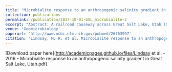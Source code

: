 ```yaml
---
title: "Microbialite response to an anthropogenic salinity gradient in Great Salt Lake, Utah"
collection: publications
permalink: /publication/2017-10-01-GSL_microbialite-2
excerpt: "Abstract: A railroad causeway across Great Salt Lake, Utah (GSL), has restricted water flow since its construction in 1959, resulting in a more saline North Arm (NA; 24%–31% salinity) and a less saline South Arm (SA; 11%–14% salinity). Here, we characterized microbial carbonates collected from the SA and the NA to evaluate the effect of increased salin- ity on community composition and abundance and to determine whether the com- munities present in the NA are still actively precipitating carbonate or if they are remnant features from prior to causeway construction. SSU rRNA gene abundances associated with the NA microbialite were three orders of magnitude lower than those associated with the SA microbialite, indicating that the latter community is more pro- ductive. SSU rRNA gene sequencing and functional gene microarray analyses indi- cated that SA and NA microbialite communities are distinct. In particular, abundant sequences affiliated with photoautotrophic taxa including cyanobacteria and diatoms that may drive carbonate precipitation and thus still actively form microbialites were identified in the SA microbialite; sequences affiliated with photoautotrophic taxa were in low abundance in the NA microbialite. SA and NA microbialites comprise smooth prismatic aragonite crystals. However, the SA microbialite also contained micritic aragonite, which can be formed as a result of biological activity. Collectively, these observations suggest that NA microbialites are likely to be remnant features from prior to causeway construction and indicate a strong decrease in the ability of NA microbialite communities to actively precipitate carbonate minerals. Moreover, the results suggest a role for cyanobacteria and diatoms in carbonate precipitation and microbialite formation in the SA of GSL."
venue: 'Geomicrobiology'
paperurl: 'http://www.ncbi.nlm.nih.gov/pubmed/26763997'
citation: 'Lindsay, M. R. et al. Microbialite response to an anthropogenic salinity gradient in Great Salt Lake, Utah. Geobiology 15, 131–145 (2017) doi:10.1111/gbi.12201.'
---
```



[Download paper here](http://academicpages.github.io/files/Lindsay et al. - 2016 - Microbialite response to an anthropogenic salinity gradient in Great Salt Lake, Utah.pdf)

